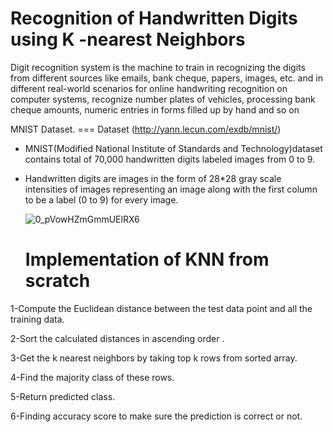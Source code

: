 
# Recognition of Handwritten Digits using K -nearest Neighbors

Digit recognition system is the machine to train in recognizing the digits from different sources like emails, bank cheque, papers, images, etc.
and in different real-world scenarios for online handwriting recognition on computer systems, recognize number plates of vehicles, processing bank cheque amounts,
numeric entries in forms filled up by hand and so on



MNIST Dataset. === Dataset (http://yann.lecun.com/exdb/mnist/)
 - MNIST(Modified National Institute of Standards and Technology)dataset contains total of 70,000 handwritten digits labeled images from 0 to 9.

- Handwritten digits are images in the form of 28*28 gray scale intensities of images representing an image along with the first column to be a label (0 to 9)
  for every image.
  
  
  ![0_pVowHZmGmmUElRX6](https://user-images.githubusercontent.com/57566639/126276858-32f25f18-c753-45e7-bd76-d359ac77038c.png)
  
  
  
  
  
  # Implementation of KNN from scratch
1-Compute the Euclidean distance between the test data point and all the training data.

2-Sort the calculated distances in ascending order .

3-Get the k nearest neighbors by taking top k rows from sorted array.

4-Find the majority class of these rows.

5-Return predicted class.

6-Finding accuracy score to make sure the prediction is correct or not.


